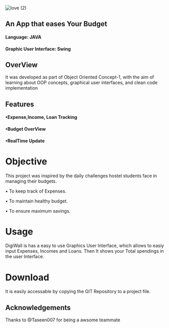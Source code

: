 ![love (2)](https://github.com/Taseen007/DigiWall/assets/149250060/8209505e-0051-44ba-98ac-844db5350b9f)



## An App that eases Your Budget
#### Language: JAVA 
#### Graphic User Interface: Swing

## OverView
It was developed as part of Object Oriented Concept-1, with the aim of learning about OOP concepts, graphical user interfaces, and clean code implementation

## Features

#### •Expense,Income, Loan Tracking 
#### •Budget OverView
#### •RealTime Update

# Objective
This project was inspired by the daily challenges hostel students face in managing their budgets. 

• To keep track of Expenses.

• To maintain healthy budget.

• To ensure maximum savings.

# Usage

DigiWall is has a easy to use Graphics User Interface, which allows to easiy input Expenses, Incomes  and  Loans. Then It shows your Total spendings in the user Interface.

# Download

It is easily accessable by copying the GIT Repository to a project file.




## Acknowledgements

Thanks to @Taseen007 for being a awsome teammate

